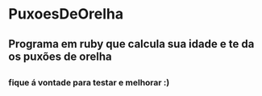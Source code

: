 # PuxoesDeOrelha
<h2> Programa em ruby que calcula sua idade e te da os puxões de orelha <h2>
<h3>fique á vontade para testar e melhorar :)<h3>
